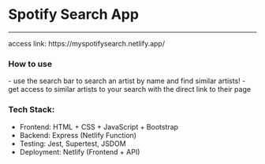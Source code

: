 <h1>Spotify Search App</h1>
<hr>
access link: https://myspotifysearch.netlify.app/

<h3>How to use</h3> 
- use the search bar to search an artist by name and find similar artists!
- get access to similar artists to your search with the direct link to their page

<h3>Tech Stack:</h3>
<ul>
<li>
 Frontend: HTML + CSS + JavaScript + Bootstrap
</li>
<li>Backend: Express (Netlify Function)</li>
<li>Testing: Jest, Supertest, JSDOM</li>
<li>Deployment: Netlify (Frontend + API)</li>

